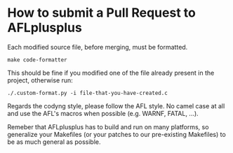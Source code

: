 # How to submit a Pull Request to AFLplusplus

Each modified source file, before merging, must be formatted.

```
make code-formatter
```

This should be fine if you modified one of the file already present in the
project, otherwise run:

```
./.custom-format.py -i file-that-you-have-created.c
```

Regards the codyng style, please follow the AFL style.
No camel case at all and use the AFL's macros when possible (e.g. WARNF, FATAL, ...).

Remeber that AFLplusplus has to build and run on many platforms, so generalize your Makefiles (or your patches to our pre-existing Makefiles) to be as much general as possible.
